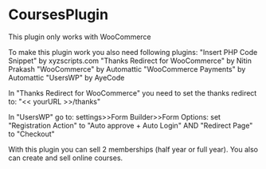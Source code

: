 # CoursesPlugin

This plugin only works with WooCommerce

To make this plugin work you also need following plugins:
"Insert PHP Code Snippet" by xyzscripts.com
"Thanks Redirect for WooCommerce" by Nitin Prakash
"WooCommerce" by Automattic
"WooCommerce Payments" by Automattic
"UsersWP" by AyeCode

In "Thanks Redirect for WooCommerce" you need to set the thanks redirect to:
"<< yourURL >>/thanks"

In "UsersWP" go to:
settings>>Form Builder>>Form Options: set "Registration Action" to "Auto approve + Auto Login" AND "Redirect Page" to "Checkout"

With this plugin you can sell 2 memberships (half year or full year).
You also can create and sell online courses.
